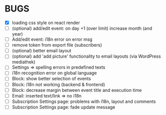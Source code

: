 # BUGS

- [X] loading css style on react render
- [ ] (optional) add/edit event: on day +1 (over limit) increase month (and year)
- [ ] Add/edit event: i18n error on error msg
- [ ] remove token from export file (subscribers)
- [ ] (optional) better email layout
- [ ] (optional) add 'add picture' functionality to email layouts (via WordPress mediathek)
- [ ] Settings => spelling errors in predefined texts
- [ ] i18n recognition error on global language
- [ ] Block: show better selection of events
- [ ] Block: i18n not working (backend & frontend)
- [ ] Block: decrease margin between event title and execution time
- [ ] Email: inserted text/link => no i18n
- [ ] Subscription Settings page: problems with i18n, layout and comments
- [ ] Subscription Settings page: fade update message